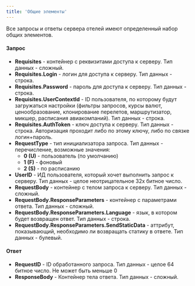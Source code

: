 ```yaml
---
title: 'Общие элементы'
---
```


Все запросы и ответы сервера отелей имеют определенный набор общих элементов.

#### Запрос
-   **Requisites** - контейнер с реквизитами доступа к серверу. Тип данных - сложный.
-   **Requisites.Login** - логин для доступа к серверу. Тип данных - строка.
-   **Requisites.Password** - пароль для доступа к серверу. Тип данных - строка.
-   **Requisites.UserContextId** - ID пользователя, по которому будут загружаться настройки (фильтры запросов, курсы валют, ценообразование, клонирование перелетов, маршрутизатор, микшер, расписания авиакомпаний). Тип данных - строка. 
-   **Requisites.AuthToken** - ключ доступа к серверу. Тип данных - строка. Авторизация проходит либо по этому ключу, либо по связке логин+пароль.
-   **RequestType** - тип инициализатора запроса. Тип данных - перечисление, возможные значения:
    -   **0 (U)** - пользователь (по умолчанию)
    -   **1 (F)** - фоновый
    -   **2 (S)** - по расписанию
-   **UserID** - ИД пользователя, который хочет выполнить запрос к серверу. Тип данных - целое неотрицательное 32х битное число.
-   **RequestBody** - контейнер с телом запроса к серверу. Тип данных - сложный.
-   **RequestBody.ResponseParameters** - контейнер с параметрами ответа. Тип данных - сложный.
-   **RequestBody.ResponseParameters.Language** - язык, в котором будет возвращен ответ. Тип данных - строка.
-   **RequestBody.ResponseParameters.SendStaticData** - аттрибут, показывающий, необходимо ли возвращать статику в ответе. Тип данных - булевый.

#### Ответ

-   **RequestID** - ID обработанного запроса. Тип данных - целое 64 битное число. Не может быть меньше 0
-   **ResponseBody** - Контейнер тела ответа. Тип данных - сложный.